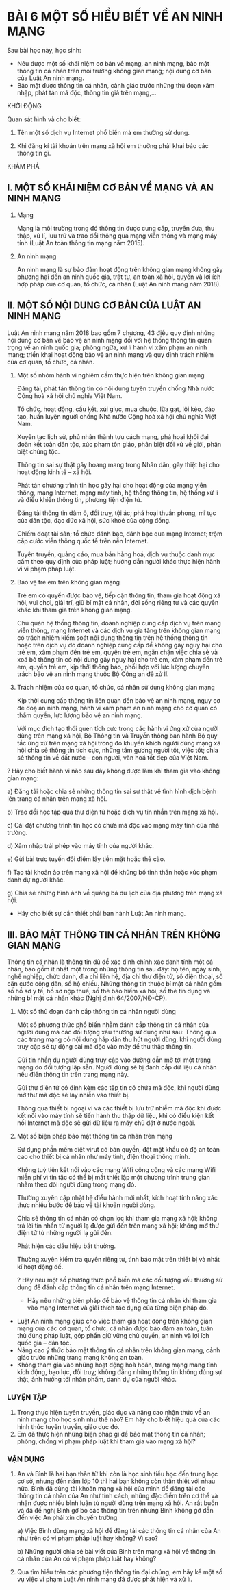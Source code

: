 # BÀI 6 MỘT SỐ HIỂU BIẾT VỀ AN NINH MẠNG

Sau bài học này, học sinh:
* Nêu được một số khái niệm cơ bản về mạng, an ninh mạng, bảo mật thông tin cá nhân trên môi trường không gian mạng; nội dung cơ bản của Luật An ninh mạng.
* Bảo mật được thông tin cá nhân, cảnh giác trước những thủ đoạn xâm nhập, phát tán mã độc, thông tin giả trên mạng,...

KHỞI ĐỘNG

Quan sát hình và cho biết:

1. Tên một số dịch vụ Internet phổ biến mà em thường sử dụng.

2. Khi đăng kí tài khoản trên mạng xã hội em thường phải khai báo các thông tin gì.

KHÁM PHÁ
## I. MỘT SỐ KHÁI NIỆM CƠ BẢN VỀ MẠNG VÀ AN NINH MẠNG
1. Mạng

    Mạng là môi trường trong đó thông tin được cung cấp, truyền đưa, thu thập, xử lí, lưu trữ và trao đổi thông qua mạng viễn thông và mạng máy tính (Luật An toàn thông tin mạng năm 2015).

2. An ninh mạng

    An ninh mạng là sự bảo đảm hoạt động trên không gian mạng không gây phương hại đến an ninh quốc gia, trật tự, an toàn xã hội, quyền và lợi ích hợp pháp của cơ quan, tổ chức, cá nhân (Luật An ninh mạng năm 2018).

## II. MỘT SỐ NỘI DUNG CƠ BẢN CỦA LUẬT AN NINH MẠNG

Luật An ninh mạng năm 2018 bao gồm 7 chương, 43 điều quy định những nội dung cơ bản về bảo vệ an ninh mạng đối với hệ thống thông tin quan trọng về an ninh quốc gia; phòng ngừa, xử lí hành vi xâm phạm an ninh mạng; triển khai hoạt động bảo vệ an ninh mạng và quy định trách nhiệm của cơ quan, tổ chức, cá nhân.

1. Một số nhóm hành vi nghiêm cấm thực hiện trên không gian mạng

    Đăng tải, phát tán thông tin có nội dung tuyên truyền chống Nhà nước Cộng hoà xã hội chủ nghĩa Việt Nam.
    
    Tổ chức, hoạt động, cấu kết, xúi giục, mua chuộc, lừa gạt, lôi kéo, đào tạo, huấn luyện người chống Nhà nước Cộng hoà xã hội chủ nghĩa Việt Nam.
    
    Xuyên tạc lịch sử, phủ nhận thành tựu cách mạng, phá hoại khối đại đoàn kết toàn dân tộc, xúc phạm tôn giáo, phân biệt đối xử về giới, phân biệt chủng tộc.
    
    Thông tin sai sự thật gây hoang mang trong Nhân dân, gây thiệt hại cho hoạt động kinh tế – xã hội.
    
    Phát tán chương trình tin học gây hại cho hoạt động của mạng viễn thông, mạng Internet, mạng máy tính, hệ thống thông tin, hệ thống xử lí và điều khiển thông tin, phương tiện điện tử.
    
    Đăng tải thông tin dâm ô, đồi truỵ, tội ác; phá hoại thuần phong, mĩ tục của dân tộc, đạo đức xã hội, sức khoẻ của cộng đồng.
    
    Chiếm đoạt tài sản; tổ chức đánh bạc, đánh bạc qua mạng Internet; trộm cắp cước viễn thông quốc tế trên nền Internet.
    
    Tuyên truyền, quảng cáo, mua bán hàng hoá, dịch vụ thuộc danh mục cấm theo quy định của pháp luật; hướng dẫn người khác thực hiện hành vi vi phạm pháp luật.

2. Bảo vệ trẻ em trên không gian mạng

    Trẻ em có quyền được bảo vệ, tiếp cận thông tin, tham gia hoạt động xã hội, vui chơi, giải trí, giữ bí mật cá nhân, đời sống riêng tư và các quyền khác khi tham gia trên không gian mạng.
    
    Chủ quản hệ thống thông tin, doanh nghiệp cung cấp dịch vụ trên mạng viễn thông, mạng Internet và các dịch vụ gia tăng trên không gian mạng có trách nhiệm kiểm soát nội dung thông tin trên hệ thống thông tin hoặc trên dịch vụ do doanh nghiệp cung cấp để không gây nguy hại cho trẻ em, xâm phạm đến trẻ em, quyền trẻ em, ngăn chặn việc chia sẻ và xoá bỏ thông tin có nội dung gây nguy hại cho trẻ em, xâm phạm đến trẻ em, quyền trẻ em, kịp thời thông báo, phối hợp với lực lượng chuyên trách bảo vệ an ninh mạng thuộc Bộ Công an để xử lí.

3. Trách nhiệm của cơ quan, tổ chức, cá nhân sử dụng không gian mạng

    Kịp thời cung cấp thông tin liên quan đến bảo vệ an ninh mạng, nguy cơ đe doạ an ninh mạng, hành vi xâm phạm an ninh mạng cho cơ quan có thẩm quyền, lực lượng bảo vệ an ninh mạng.
    
    Với mục đích tạo thói quen tích cực trong các hành vi ứng xử của người dùng trên mạng xã hội, Bộ Thông tin và Truyền thông ban hành Bộ quy tắc ứng xử trên mạng xã hội trong đó khuyến khích người dùng mạng xã hội chia sẻ thông tin tích cực, những tấm gương người tốt, việc tốt; chia sẻ thông tin về đất nước – con người, văn hoá tốt đẹp của Việt Nam.

? Hãy cho biết hành vi nào sau đây không được làm khi tham gia vào không gian mạng:

a) Đăng tải hoặc chia sẻ những thông tin sai sự thật về tình hình dịch bệnh lên trang cá nhân trên mạng xã hội.

b) Trao đổi học tập qua thư điện tử hoặc dịch vụ tin nhắn trên mạng xã hội.

c) Cài đặt chương trình tin học có chứa mã độc vào mạng máy tính của nhà trường.

d) Xâm nhập trái phép vào máy tính của người khác.

e) Gửi bài trực tuyến đổi điểm lấy tiền mặt hoặc thẻ cào.

f) Tạo tài khoản ảo trên mạng xã hội để khủng bố tinh thần hoặc xúc phạm danh dự người khác.

g) Chia sẻ những hình ảnh về quảng bá du lịch của địa phương trên mạng xã hội.

* Hãy cho biết sự cần thiết phải ban hành Luật An ninh mạng.

## III. BẢO MẬT THÔNG TIN CÁ NHÂN TRÊN KHÔNG GIAN MẠNG

Thông tin cá nhân là thông tin đủ để xác định chính xác danh tính một cá nhân, bao gồm ít nhất một trong những thông tin sau đây: họ tên, ngày sinh, nghề nghiệp, chức danh, địa chỉ liên hệ, địa chỉ thư điện tử, số điện thoại, số căn cước công dân, số hộ chiếu. Những thông tin thuộc bí mật cá nhân gồm số hồ sơ y tế, hồ sơ nộp thuế, số thẻ bảo hiểm xã hội, số thẻ tín dụng và những bí mật cá nhân khác (Nghị định 64/2007/NĐ-CP).

1. Một số thủ đoạn đánh cắp thông tin cá nhân người dùng

    Một số phương thức phổ biến nhằm đánh cắp thông tin cá nhân của người dùng mà các đối tượng xấu thường sử dụng như sau:
    Thông qua các trang mạng có nội dung hấp dẫn thu hút người dùng, khi người dùng truy cập sẽ tự động cài mã độc vào máy để thu thập thông tin.
    
    Gửi tin nhắn dụ người dùng truy cập vào đường dẫn mở tới một trang mạng do đối tượng lập sẵn. Người dùng sẽ bị đánh cắp dữ liệu cá nhân nếu điền thông tin trên trang mạng này.
    
    Gửi thư điện tử có đính kèm các tệp tin có chứa mã độc, khi người dùng mở thư mã độc sẽ lây nhiễn vào thiết bị.
    
    Thông qua thiết bị ngoại vi và các thiết bị lưu trữ nhiễm mã độc khi được kết nối vào máy tính sẽ tiến hành thu thập dữ liệu, khi có điều kiện kết nối Internet mã độc sẽ gửi dữ liệu ra máy chủ đặt ở nước ngoài.

2. Một số biện pháp bảo mật thông tin cá nhân trên mạng

    Sử dụng phần mềm diệt virut có bản quyền, đặt mật khẩu có độ an toàn cao cho thiết bị cá nhân như máy tính, điện thoại thông minh.
    
    Không tuỳ tiện kết nối vào các mạng Wifi công cộng và các mạng Wifi miễn phí vì tin tặc có thể bị mất thiết lập một chương trình trung gian nhằm theo dõi người dùng trong mạng đó.
    
    Thường xuyên cập nhật hệ điều hành mới nhất, kích hoạt tính năng xác thực nhiều bước để bảo vệ tài khoản người dùng.
    
    Chia sẻ thông tin cá nhân có chọn lọc khi tham gia mạng xã hội; không trả lời tin nhắn từ người lạ được gửi đến trên mạng xã hội; không mở thư điện tử từ những người lạ gửi đến.
    
    Phát hiện các dấu hiệu bất thường.
    
    Thường xuyên kiểm tra quyền riêng tư, tình báo mật trên thiết bị và nhất kí hoạt động để.
    
    ? Hãy nêu một số phương thức phổ biến mà các đối tượng xấu thường sử dụng để đánh cắp thông tin cá nhân trên mạng Internet.
    
    * Hãy nêu những biện pháp để bảo vệ thông tin cá nhân khi tham gia vào mạng Internet và giải thích tác dụng của từng biện pháp đó.

* Luật An ninh mạng giúp cho việc tham gia hoạt động trên không gian mạng của các cơ quan, tổ chức, cá nhân được bảo đảm an toàn, tuân thủ đúng pháp luật, góp phần giữ vững chủ quyền, an ninh và lợi ích quốc gia – dân tộc.
* Nâng cao ý thức bảo mật thông tin cá nhân trên không gian mạng, cảnh giác trước những trang mạng không an toàn.
* Không tham gia vào những hoạt động hoà hoãn, trang mạng mang tính kích động, bạo lực, đồi truỵ; không đăng những thông tin không đúng sự thật, ảnh hưởng tới nhân phẩm, danh dự của người khác.

### LUYỆN TẬP
1. Trong thực hiện tuyên truyền, giáo dục và nâng cao nhận thức về an ninh mạng cho học sinh như thế nào? Em hãy cho biết hiệu quả của các hình thức tuyên truyền, giáo dục đó.
2. Em đã thực hiện những biện pháp gì để bảo mật thông tin cá nhân; phòng, chống vi phạm pháp luật khi tham gia vào mạng xã hội?

### VẬN DỤNG
1. An và Bình là hai bạn thân từ khi còn là học sinh tiểu học đến trung học cơ sở, nhưng đến năm lớp 10 thì hai bạn không còn thân thiết với nhau nữa. Bình đã dùng tài khoản mạng xã hội của mình để đăng tải các thông tin cá nhân của An như tính cách, những đặc điểm trên cơ thể và nhận được nhiều bình luận từ người dùng trên mạng xã hội. An rất buồn và đã đề nghị Bình gỡ bỏ các thông tin trên nhưng Bình không gỡ dẫn đến việc An phải xin chuyển trường.

    a) Việc Bình dùng mạng xã hội để đăng tải các thông tin cá nhân của An như trên có vi phạm pháp luật hay không? Vì sao?
    
    b) Những người chia sẻ bài viết của Bình trên mạng xã hội về thông tin cá nhân của An có vi phạm pháp luật hay không?

2. Qua tìm hiểu trên các phương tiện thông tin đại chúng, em hãy kể một số vụ việc vi phạm Luật An ninh mạng đã được phát hiện và xử lí.
